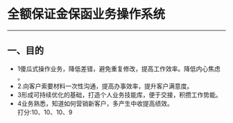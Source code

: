 # 全额保证金保函业务操作系统
- - - - --
##   一、目的
- 1傻瓜式操作业务，降低差错，避免重复修改，提高工作效率。降低内心焦虑 。 
- 2.向客户索要材料一次性沟通，提高办事效率，提升客户满意度。     
- 3形成可持续优化的基础，打造个人业务技能库，便于交接，积攒工作势能。    
- 4业务熟悉，知道如何营销新客户，多产生中收提高绩效。   
打分:10、10、10、9          

## 
